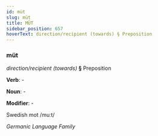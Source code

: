 ```yaml
---
id: müt
slug: müt
title: MÜT
sidebar_position: 657
hoverText: direction/recipient (towards) § Preposition
---
```


### müt

*direction/recipient (towards)* **§** Preposition

**Verb**: -

**Noun**: -

**Modifier**: -

Swedish mot /muːt/

*Germanic Language Family*